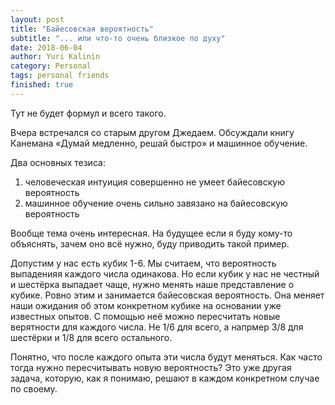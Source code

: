 ```yaml
---
layout: post
title: "Байесовская вероятность"
subtitle: "... или что-то очень близкое по духу"
date: 2018-06-04
author: Yuri Kalinin
category: Personal
tags: personal friends
finished: true
---
```


Тут не будет формул и всего такого.

Вчера встречался со старым другом Джедаем. Обсуждали книгу Канемана «Думай медленно, решай быстро» 
и машинное обучение.

Два основных тезиса:
1) человеческая интуиция совершенно не умеет байесовскую вероятность
2) машинное обучение очень сильно завязано на байесовскую вероятность

Вообще тема очень интересная. На будущее если я буду кому-то объяснять, зачем оно всё нужно, буду приводить такой пример.

Допустим у нас есть кубик 1-6. Мы считаем, что вероятность выпаденияя каждого числа одинакова.
Но если кубик у нас не честный и шестёрка выпадает чаще, нужно менять наше представление о кубике.
Ровно этим и занимается байесовская вероятность. Она меняет наши ожидания об этом конкретном кубике
на основании уже известных опытов. С помощью неё можно пересчитать новые верятности для каждого числа.
Не 1/6 для всего, а напрмер 3/8 для шестёрки и 1/8 для всего остального.

Понятно, что после каждого опыта эти числа будут меняться. 
Как часто тогда нужно пересчитывать новую вероятность? Это уже другая задача, которую, как
я понимаю, решают в каждом конкретном случае по своему.
